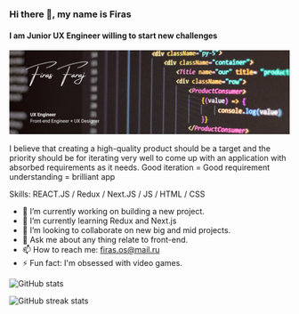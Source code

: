 ### Hi there 👋, my name is Firas
#### I am Junior UX Engineer willing to start new challenges
![I am UX Engineer willing to start new challenges](https://github.com/uxefiras/uxefiras/blob/main/Margarita%20Perez.png)

I believe that creating a high-quality product should be a target and the priority should be for iterating very well to come up with an application with absorbed requirements as it needs.
Good iteration = Good requirement understanding = brilliant app

Skills: REACT.JS / Redux / Next.JS / JS / HTML / CSS

- 🔭 I’m currently working on building a new project.
- 🌱 I’m currently learning Redux and Next.js 
- 👯 I’m looking to collaborate on new big and mid projects. 
- 💬 Ask me about any thing relate to front-end.
- 📫 How to reach me: firas.os@mail.ru  
- ⚡ Fun fact: I'm obsessed with video games. 


![GitHub stats](https://github-readme-stats.vercel.app/api?username=uxefiras&show_icons=true)  

![GitHub streak stats](https://github-readme-streak-stats.herokuapp.com/?user=uxefiras)  

